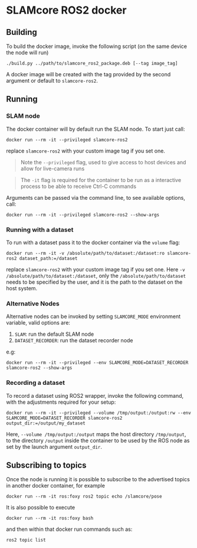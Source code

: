 # SLAMcore ROS2 docker

## Building

To build the docker image, invoke the following script (on the same device the node will run)

```shell
./build.py ../path/to/slamcore_ros2_package.deb [--tag image_tag]
```

A docker image will be created with the tag provided by the second argument or default to
`slamcore-ros2`.

## Running

### SLAM node

The docker container will by default run the SLAM node.
To start just call:

```shell
docker run --rm -it --privileged slamcore-ros2
```
replace `slamcore-ros2` with your custom image tag if you set one.

> Note the `--privileged` flag, used to give access to host devices and allow for live-camera
  runs

> The `-it` flag is required for the container to be run as a interactive process to be able to receive
  Ctrl-C commands

Arguments can be passed via the command line, to see available options, call:
```shell
docker run --rm -it --privileged slamcore-ros2 --show-args
```

### Running with a dataset

To run with a dataset pass it to the docker container via the `volume` flag:

```shell
docker run --rm -it -v /absolute/path/to/dataset:/dataset:ro slamcore-ros2 dataset_path:=/dataset
```
replace `slamcore-ros2` with your custom image tag if you set one.
Here `-v /absolute/path/to/dataset:/dataset`, only the `/absolute/path/to/dataset` needs to be specified by the user, and it is the path to the dataset on the host system.

### Alternative Nodes

Alternative nodes can be invoked by setting `SLAMCORE_MODE` environment variable, valid options are:

1. `SLAM`: run the default SLAM node
2. `DATASET_RECORDER`: run the dataset recorder node

e.g:

```shell
docker run --rm -it --privileged --env SLAMCORE_MODE=DATASET_RECORDER slamcore-ros2 --show-args
```

### Recording a dataset

To record a dataset using ROS2 wrapper, invoke the following command, with the adjustments required for your setup:

```shell
docker run --rm -it --privileged --volume /tmp/output:/output:rw --env SLAMCORE_MODE=DATASET_RECORDER slamcore-ros2 output_dir:=/output/my_dataset
```
Here, `--volume /tmp/output:/output` maps the host directory `/tmp/output`, to the directory `/output` inside the container to be used by the ROS node as set by the launch argument `output_dir`.

## Subscribing to topics

Once the node is running it is possible to subscribe to the advertised topics in another docker container, for example

```shell
docker run --rm -it ros:foxy ros2 topic echo /slamcore/pose
```

It is also possible to execute
```shell
docker run --rm -it ros:foxy bash
```
and then within that docker run commands such as:
```shell
ros2 topic list
```
